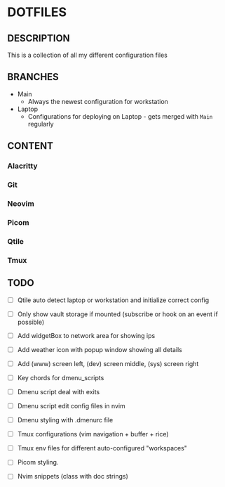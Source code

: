 # DOTFILES

## DESCRIPTION

This is a collection of all my different configuration files

## BRANCHES

- Main
  - Always the newest configuration for workstation
- Laptop
  - Configurations for deploying on Laptop - gets merged with `Main` regularly

## CONTENT

### Alacritty

### Git

### Neovim

### Picom

### Qtile

### Tmux

## TODO

- [ ] Qtile auto detect laptop or workstation and initialize correct config
- [ ] Only show vault storage if mounted (subscribe or hook on an event if possible)
- [ ] Add widgetBox to network area for showing ips
- [ ] Add weather icon with popup window showing all details
- [ ] Add (www) screen left, (dev) screen middle, (sys) screen right
- [ ] Key chords for dmenu_scripts
- [ ] Dmenu script deal with exits
- [ ] Dmenu script edit config files in nvim
- [ ] Dmenu styling with .dmenurc file
- [ ] Tmux configurations (vim navigation + buffer + rice)
- [ ] Tmux env files for different auto-configured "workspaces"
- [ ] Picom styling.
- [ ] Nvim snippets (class with doc strings)

